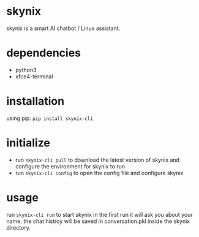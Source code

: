 # skynix

skynix is a smart AI chatbot / Linux assistant.

# dependencies
- python3
- xfce4-terminal

# installation
using pip:
```pip install skynix-cli```

# initialize
- run ```skynix-cli pull``` to download the latest version of skynix and configure the environment for skynix to run
- run ```skynix-cli config``` to open the config file and configure skynix

# usage
run ```skynix-cli run``` to start skynix
in the first run it will ask you about your name.
the chat histroy will be saved in conversation.pkl inside the skynix directory.
